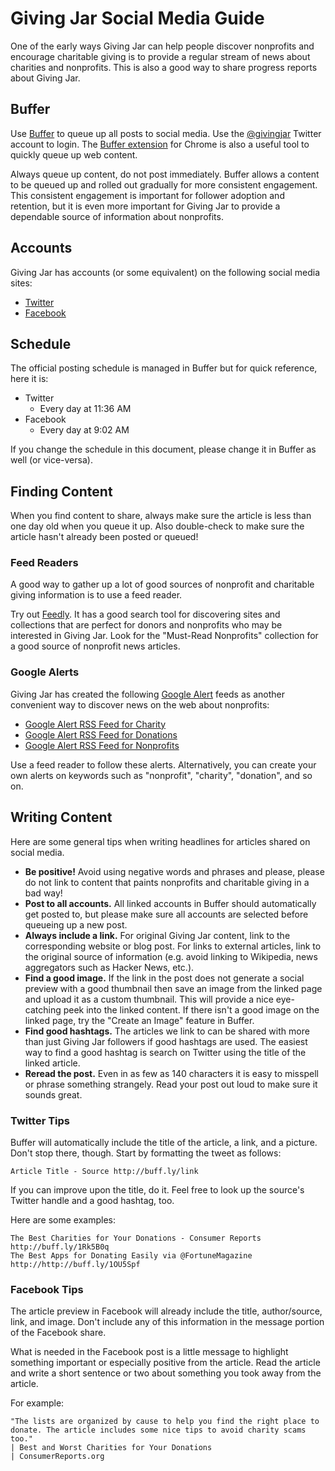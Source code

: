 # Giving Jar Social Media Guide

One of the early ways Giving Jar can help people discover nonprofits and encourage charitable giving is to provide a regular stream of news about charities and nonprofits. This is also a good way to share progress reports about Giving Jar.

## Buffer

Use [Buffer][1] to queue up all posts to social media. Use the [@givingjar][2] Twitter account to login. The [Buffer extension][3] for Chrome is also a useful tool to quickly queue up web content.

Always queue up content, do not post immediately. Buffer allows a content to be queued up and rolled out gradually for more consistent engagement. This consistent engagement is important for follower adoption and retention, but it is even more important for Giving Jar to provide a dependable source of information about nonprofits.

## Accounts

Giving Jar has accounts (or some equivalent) on the following social media sites:

* [Twitter][2]
* [Facebook][4]

## Schedule

The official posting schedule is managed in Buffer but for quick reference, here it is:

* Twitter
  * Every day at 11:36 AM
* Facebook
  * Every day at 9:02 AM

If you change the schedule in this document, please change it in Buffer as well (or vice-versa).

## Finding Content

When you find content to share, always make sure the article is less than one day old when you queue it up. Also double-check to make sure the article hasn't already been posted or queued!

### Feed Readers

A good way to gather up a lot of good sources of nonprofit and charitable giving information is to use a feed reader.

Try out [Feedly][5]. It has a good search tool for discovering sites and collections that are perfect for donors and nonprofits who may be interested in Giving Jar. Look for the "Must-Read Nonprofits" collection for a good source of nonprofit news articles.

### Google Alerts

Giving Jar has created the following [Google Alert][6] feeds as another convenient way to discover news on the web about nonprofits:

* [Google Alert RSS Feed for Charity][7]
* [Google Alert RSS Feed for Donations][8]
* [Google Alert RSS Feed for Nonprofits][9]

Use a feed reader to follow these alerts. Alternatively, you can create your own alerts on keywords such as "nonprofit", "charity", "donation", and so on.

## Writing Content

Here are some general tips when writing headlines for articles shared on social media.

* **Be positive!**
  Avoid using negative words and phrases and please, please do not link to content that paints nonprofits and charitable giving in a bad way!
* **Post to all accounts.**
  All linked accounts in Buffer should automatically get posted to, but please make sure all accounts are selected before queueing up a new post.
* **Always include a link.**
  For original Giving Jar content, link to the corresponding website or blog post. For links to external articles, link to the original source of information (e.g. avoid linking to Wikipedia, news aggregators such as Hacker News, etc.).
* **Find a good image.**
  If the link in the post does not generate a social preview with a good thumbnail then save an image from the linked page and upload it as a custom thumbnail. This will provide a nice eye-catching peek into the linked content. If there isn't a good image on the linked page, try the "Create an Image" feature in Buffer.
* **Find good hashtags.**
  The articles we link to can be shared with more than just Giving Jar followers if good hashtags are used. The easiest way to find a good hashtag is search on Twitter using the title of the linked article.
* **Reread the post.**
  Even in as few as 140 characters it is easy to misspell or phrase something strangely. Read your post out loud to make sure it sounds great.

### Twitter Tips

Buffer will automatically include the title of the article, a link, and a picture. Don't stop there, though. Start by formatting the tweet as follows:

    Article Title - Source http://buff.ly/link

If you can improve upon the title, do it. Feel free to look up the source's Twitter handle and a good hashtag, too.

Here are some examples:

    The Best Charities for Your Donations - Consumer Reports http://buff.ly/1Rk5B0q
    The Best Apps for Donating Easily via @FortuneMagazine http://http://buff.ly/1OU5Spf

### Facebook Tips

The article preview in Facebook will already include the title, author/source, link, and image. Don't include any of this information in the message portion of the Facebook share.

What is needed in the Facebook post is a little message to highlight something important or especially positive from the article. Read the article and write a short sentence or two about something you took away from the article.

For example:

    "The lists are organized by cause to help you find the right place to donate. The article includes some nice tips to avoid charity scams too."
    | Best and Worst Charities for Your Donations
    | ConsumerReports.org



[1]: https://buffer.com "Buffer Homepage"
[2]: https://twitter.com/givingjar "@givingjar on Twitter"
[3]: https://chrome.google.com/webstore/detail/buffer/noojglkidnpfjbincgijbaiedldjfbhh "Buffer Chrome Extension"
[4]: https://www.facebook.com/givingjarorg "Giving Jar on Facebook"
[5]: http://feedly.com/ "Feedly Feed Reader"
[6]: https://www.google.com/alerts "Google Alerts Homepage"
[7]: https://www.google.com/alerts/feeds/13563901852716296435/5406387826721543372 "Google Alert Feed for Charity"
[8]: https://www.google.com/alerts/feeds/13563901852716296435/465982762232547854 "Google Alert Feed for Donations"
[9]: https://www.google.com/alerts/feeds/13563901852716296435/17476652701629686177 "Google Alert Feed for Nonprofits"
